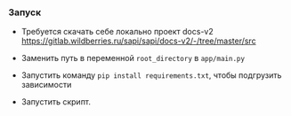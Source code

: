 ### Запуск

- Требуется скачать себе локально проект docs-v2 https://gitlab.wildberries.ru/sapi/sapi/docs-v2/-/tree/master/src

- Заменить путь в переменной `root_directory` в `app/main.py`

- Запустить команду `pip install requirements.txt`, чтобы подгрузить зависимости

- Запустить скрипт.